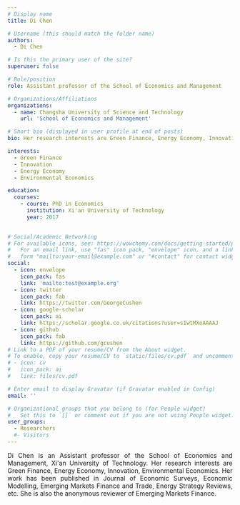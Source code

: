 ```yaml
---
# Display name
title: Di Chen

# Username (this should match the folder name)
authors:
  - Di Chen

# Is this the primary user of the site?
superuser: false

# Role/position
role: Assistant professor of the School of Economics and Management

# Organizations/Affiliations
organizations:
  - name: Changsha University of Science and Technology
    url: 'School of Economics and Management'

# Short bio (displayed in user profile at end of posts)
bio: Her research interests are Green Finance, Energy Economy, Innovation, Environmental Economics

interests:
  - Green Finance
  - Innovation
  - Energy Economy
  - Environmental Economics

education:
  courses:
    - course: PhD in Economics
      institution: Xi'an University of Technology
      year: 2017
    

# Social/Academic Networking
# For available icons, see: https://wowchemy.com/docs/getting-started/page-builder/#icons
#   For an email link, use "fas" icon pack, "envelope" icon, and a link in the
#   form "mailto:your-email@example.com" or "#contact" for contact widget.
social:
  - icon: envelope
    icon_pack: fas
    link: 'mailto:test@example.org'
  - icon: twitter
    icon_pack: fab
    link: https://twitter.com/GeorgeCushen
  - icon: google-scholar
    icon_pack: ai
    link: https://scholar.google.co.uk/citations?user=sIwtMXoAAAAJ
  - icon: github
    icon_pack: fab
    link: https://github.com/gcushen
# Link to a PDF of your resume/CV from the About widget.
# To enable, copy your resume/CV to `static/files/cv.pdf` and uncomment the lines below.
# - icon: cv
#   icon_pack: ai
#   link: files/cv.pdf

# Enter email to display Gravatar (if Gravatar enabled in Config)
email: ''

# Organizational groups that you belong to (for People widget)
#   Set this to `[]` or comment out if you are not using People widget.
user_groups:
  - Researchers
  #- Visitors
---
```


<div style="text-align: justify">
Di Chen is an Assistant professor of the School of Economics and Management, Xi'an University of Technology. Her research interests are Green Finance, Energy Economy, Innovation, Environmental Economics. Her work has been published in Journal of Economic Surveys, Economic Modelling, Emerging Markets Finance and Trade, Energy Strategy Reviews, etc. She is also the anonymous reviewer of Emerging Markets Finance. <br>
</div>
